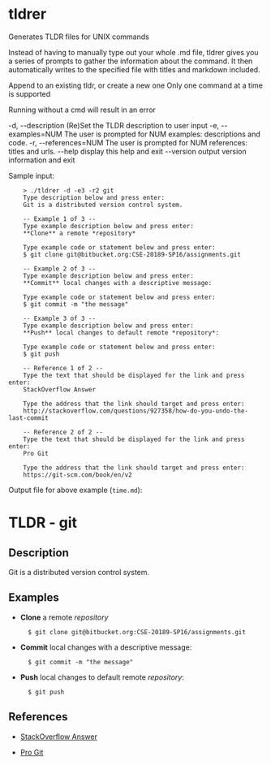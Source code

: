 # tldrer

Generates TLDR files for UNIX commands

Instead of having to manually type out your whole .md file, tldrer
gives you a series of prompts to gather the information about the
command.  It then automatically writes to the specified file with
titles and markdown included.

Append to an existing tldr, or create a new one
Only one command at a time is supported

Running without a cmd will result in an error

  -d, --description        (Re)Set the TLDR description to user input
  -e, --examples=NUM       The user is prompted for NUM examples: descriptions
                           and code.
  -r, --references=NUM     The user is prompted for NUM references: titles and
                           urls.
  --help     display this help and exit
  --version  output version information and exit



Sample input:

        > ./tldrer -d -e3 -r2 git
        Type description below and press enter:
        Git is a distributed version control system.

        -- Example 1 of 3 --
        Type example description below and press enter:
        **Clone** a remote *repository*

        Type example code or statement below and press enter:
        $ git clone git@bitbucket.org:CSE-20189-SP16/assignments.git

        -- Example 2 of 3 --
        Type example description below and press enter:
        **Commit** local changes with a descriptive message:

        Type example code or statement below and press enter:
        $ git commit -m "the message"

        -- Example 3 of 3 --
        Type example description below and press enter:
        **Push** local changes to default remote *repository*:

        Type example code or statement below and press enter:
        $ git push

        -- Reference 1 of 2 --
        Type the text that should be displayed for the link and press enter:
        StackOverflow Answer

        Type the address that the link should target and press enter:
        http://stackoverflow.com/questions/927358/how-do-you-undo-the-last-commit

        -- Reference 2 of 2 --
        Type the text that should be displayed for the link and press enter:
        Pro Git

        Type the address that the link should target and press enter:
        https://git-scm.com/book/en/v2


Output file for above example (`time.md`):

TLDR - git
==========

Description
-----------

Git is a distributed version control system.

Examples
--------

- **Clone** a remote *repository*

        $ git clone git@bitbucket.org:CSE-20189-SP16/assignments.git

- **Commit** local changes with a descriptive message:

        $ git commit -m "the message"

- **Push** local changes to default remote *repository*:

        $ git push

References
----------

- [StackOverflow Answer](http://stackoverflow.com/questions/927358/how-do-you-undo-the-last-commit)

- [Pro Git](https://git-scm.com/book/en/v2)






<!--
48
113
414
-->
